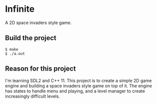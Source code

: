 # Infinite

A 2D space invaders style game.

## Build the project

```
$ make
$ ./a.out
```

## Reason for this project

I'm learning SDL2 and C++ 11. This project is to create a simple 2D game engine and building a space invaders style game on top of it. The engine has states to handle menu and playing, and a level manager to create increasingly difficult levels.